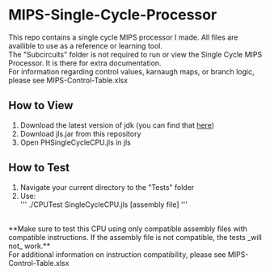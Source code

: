 # MIPS-Single-Cycle-Processor
This repo contains a single cycle MIPS processor I made. All files are availible to use as a reference or learning tool.<br/>
The "Subcircuits" folder is not required to run or view the Single Cycle MIPS Processor. It is there for extra documentation.<br/>
For information regarding control values, karnaugh maps, or branch logic, please see MIPS-Control-Table.xlsx <br/>

## How to View
1. Download the latest version of jdk (you can find that [here](https://www.oracle.com/java/technologies/downloads/))
2. Download jls.jar from this repository
3. Open PHSingleCycleCPU.jls in jls

## How to Test
1. Navigate your current directory to the "Tests" folder
2. Use:<br/>
'''
./CPUTest SingleCycleCPU.jls [assembly file]
'''
<br/>
**Make sure to test this CPU using only compatible assembly files with compatible instructions. If the assembly file is not compatible, the tests _will not_ work.**<br/>
For additional information on instruction compatibility, please see MIPS-Control-Table.xlsx
